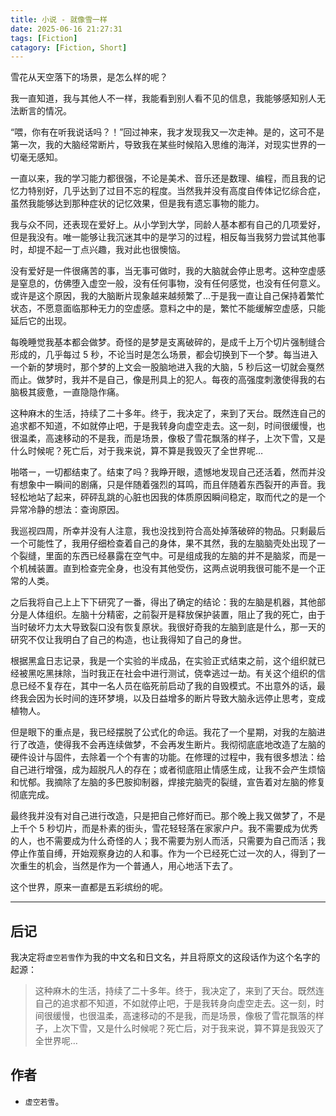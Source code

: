 ```yaml
---
title: 小说 - 就像雪一样
date: 2025-06-16 21:27:31
tags: [Fiction]
catagory: [Fiction, Short]
---
```


雪花从天空落下的场景，是怎么样的呢？

我一直知道，我与其他人不一样，我能看到别人看不见的信息，我能够感知别人无法断言的情况。

“喂，你有在听我说话吗？！”回过神来，我才发现我又一次走神。是的，这可不是第一次，我的大脑经常断片，导致我在某些时候陷入思维的海洋，对现实世界的一切毫无感知。

一直以来，我的学习能力都很强，不论是美术、音乐还是数理、编程，而且我的记忆力特别好，几乎达到了过目不忘的程度。当然我并没有高度自传体记忆综合症，虽然我能够达到那种症状的记忆效果，但是我有遗忘事物的能力。

我与众不同，还表现在爱好上。从小学到大学，同龄人基本都有自己的几项爱好，但是我没有。唯一能够让我沉迷其中的是学习的过程，相反每当我努力尝试其他事时，却提不起一丁点兴趣，我对此也很懊恼。

没有爱好是一件很痛苦的事，当无事可做时，我的大脑就会停止思考。这种空虚感是窒息的，仿佛堕入虚空一般，没有任何事物，没有任何感觉，也没有任何意义。或许是这个原因，我的大脑断片现象越来越频繁了…于是我一直让自己保持着繁忙状态，不愿意面临那种无力的空虚感。意料之中的是，繁忙不能缓解空虚感，只能延后它的出现。

每晚睡觉我基本都会做梦。奇怪的是梦是支离破碎的，是成千上万个切片强制缝合形成的，几乎每过 5 秒，不论当时是怎么场景，都会切换到下一个梦。每当进入一个新的梦境时，那个梦的上文会一股脑地进入我的大脑，5 秒后这一切就会戛然而止。做梦时，我并不是自己，像是刑具上的犯人。每夜的高强度刺激使得我的右脑极其疲惫，一直隐隐作痛。

这种麻木的生活，持续了二十多年。终于，我决定了，来到了天台。既然连自己的追求都不知道，不如就停止吧，于是我转身向虚空走去。这一刻，时间很缓慢，也很温柔，高速移动的不是我，而是场景，像极了雪花飘落的样子，上次下雪，又是什么时候呢？死亡后，对于我来说，算不算是我毁灭了全世界呢…

啪嗒ー，一切都结束了。结束了吗？我睁开眼，遗憾地发现自己还活着，然而并没有想象中一瞬间的剧痛，只是伴随着强烈的耳鸣，而且伴随着东西裂开的声音。我轻松地站了起来，砰砰乱跳的心脏也因我的体质原因瞬间稳定，取而代之的是一个异常冷静的想法：查询原因。

我巡视四周，所幸并没有人注意，我也没找到符合高处掉落破碎的物品。只剩最后一个可能性了，我用仔细检查着自己的身体，果不其然，我的左脑脑壳处出现了一个裂缝，里面的东西已经暴露在空气中。可是组成我的左脑的并不是脑浆，而是一个机械装置。直到检查完全身，也没有其他受伤，这两点说明我很可能不是一个正常的人类。

之后我将自己上上下下研究了一番，得出了确定的结论：我的左脑是机器，其他部分是人体组织。左脑十分精密，之前裂开是释放保护装置，阻止了我的死亡，由于当时破坏力太大导致裂口没有恢复原状。我很好奇我的左脑到底是什么，那一天的研究不仅让我明白了自己的构造，也让我得知了自己的身世。

根据黑盒日志记录，我是一个实验的半成品，在实验正式结束之前，这个组织就已经被黑吃黑抹除，当时我正在社会中进行测试，侥幸逃过一劫。有关这个组织的信息已经不复存在，其中一名人员在临死前启动了我的自毁模式。不出意外的话，最终我会因为长时间的连环梦境，以及日益增多的断片导致大脑永远停止思考，变成植物人。

但是眼下的重点是，我已经摆脱了公式化的命运。我花了一个星期，对我的左脑进行了改造，使得我不会再连续做梦，不会再发生断片。我彻彻底底地改造了左脑的硬件设计与固件，去除着一个个有害的功能。在修理的过程中，我有很多想法：给自己进行增强，成为超脱凡人的存在；或者彻底阻止情感生成，让我不会产生烦恼和忧郁。我摘除了左脑的多巴胺抑制器，焊接完脑壳的裂缝，宣告着对左脑的修复彻底完成。

最终我并没有对自己进行改造，只是把自己修好而已。那个晚上我又做梦了，不是上千个 5 秒切片，而是朴素的街头，雪花轻轻落在家家户户。我不需要成为优秀的人，也不需要成为什么奇怪的人；我不需要为别人而活，只需要为自己而活；我停止作茧自缚，开始观察身边的人和事。作为一个已经死亡过一次的人，得到了一次重生的机会，当然是作为一个普通人，用心地活下去了。

这个世界，原来一直都是五彩缤纷的呢。

---

## 后记

我决定将`虚空若雪`作为我的中文名和日文名，并且将原文的这段话作为这个名字的起源：

> 这种麻木的生活，持续了二十多年。终于，我决定了，来到了天台。既然连自己的追求都不知道，不如就停止吧，于是我转身向虚空走去。这一刻，时间很缓慢，也很温柔，高速移动的不是我，而是场景，像极了雪花飘落的样子，上次下雪，又是什么时候呢？死亡后，对于我来说，算不算是我毁灭了全世界呢…

## 作者

- `虚空若雪`。
